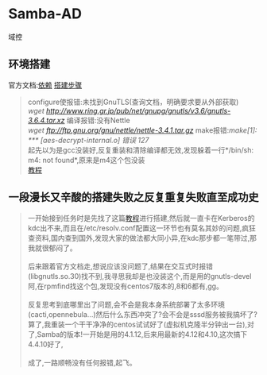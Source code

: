 # Samba-AD
域控

## 环境搭建
官方文档:[依赖](https://wiki.samba.org/index.php/Package_Dependencies_Required_to_Build_Samba#Red_Hat_Enterprise_Linux_7_.2F_CentOS_7_.2F_Scientific_Linux_7)
[搭建步骤](https://wiki.samba.org/index.php/Setting_up_Samba_as_an_Active_Directory_Domain_Controller)

>configure使报错:未找到GnuTLS(查询文档，明确要求要从外部获取)<br>
>*wget http://www.ring.gr.jp/pub/net/gnupg/gnutls/v3.6/gnutls-3.6.4.tar.xz* 编译报错:没有Nettle<br>
>*wget ftp://ftp.gnu.org/gnu/nettle/nettle-3.4.1.tar.gz* make报错:*make[1]: *** [aes-decrypt-internal.o] 错误 127*<br>
>起先以为是gcc没装好,反复重装和清除编译都无效,发现躲着一行*/bin/sh: m4: not found*,原来是m4这个包没装<br>
>[教程](https://blog.csdn.net/HideInTime/article/details/94600815)


## 一段漫长又辛酸的搭建失败之反复重复失败直至成功史
>一开始接到任务时是先找了这篇[教程](http://lihaitao.cn/?p=299)进行搭建,然后就一直卡在Kerberos的kdc出不来,而且在/etc/resolv.conf配置这一环节也有莫名其妙的问题,疯狂查资料,国内查到国外,发现大家的做法都大同小异,在kdc那步都一笔带过,那我就很郁闷了。<br><br>
>后来跟着官方文档走,想说应该没问题了,结果在交互式时报错(libgnutls.so.30)找不到,我寻思我却是也没装这个,而是用的gnutls-devel阿,在rpmfind找这个包,发现没有centos7版本的,8和6都有,gg。<br><br>
>反复思考到底哪里出了问题,会不会是我本身系统部署了太多环境(cacti,opennebula...)然后什么东西冲突了?会不会是sssd服务被我搞坏了?算了,我重装一个干干净净的centos试试好了(虚拟机克隆半分钟出一台),对了,Samba的版本!一开始是用的4.1.12,后来用最新的4.12和4.10,这次搞下4.4.10好了,<br><br>
>成了,一路顺畅没有任何报错,起飞。
